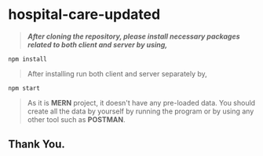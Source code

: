 # hospital-care-updated

> ***After cloning the repository, please install necessary packages related to both client and server by using,***
```
npm install
```

> After installing run both client and server separately by,
```
npm start
```


> As it is **MERN** project, it doesn't have any pre-loaded data. You should create all the data by yourself by running the program or by using any other tool such as **POSTMAN**.


## Thank You.
